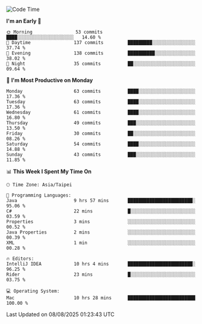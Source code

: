 <!--START_SECTION:waka-->
![Code Time](http://img.shields.io/badge/Code%20Time-2%2C288%20hrs%2019%20mins-blue)

**I'm an Early 🐤** 

```text
🌞 Morning                53 commits          ████░░░░░░░░░░░░░░░░░░░░░   14.60 % 
🌆 Daytime                137 commits         █████████░░░░░░░░░░░░░░░░   37.74 % 
🌃 Evening                138 commits         ██████████░░░░░░░░░░░░░░░   38.02 % 
🌙 Night                  35 commits          ██░░░░░░░░░░░░░░░░░░░░░░░   09.64 % 
```
📅 **I'm Most Productive on Monday** 

```text
Monday                   63 commits          ████░░░░░░░░░░░░░░░░░░░░░   17.36 % 
Tuesday                  63 commits          ████░░░░░░░░░░░░░░░░░░░░░   17.36 % 
Wednesday                61 commits          ████░░░░░░░░░░░░░░░░░░░░░   16.80 % 
Thursday                 49 commits          ███░░░░░░░░░░░░░░░░░░░░░░   13.50 % 
Friday                   30 commits          ██░░░░░░░░░░░░░░░░░░░░░░░   08.26 % 
Saturday                 54 commits          ████░░░░░░░░░░░░░░░░░░░░░   14.88 % 
Sunday                   43 commits          ███░░░░░░░░░░░░░░░░░░░░░░   11.85 % 
```


📊 **This Week I Spent My Time On** 

```text
🕑︎ Time Zone: Asia/Taipei

💬 Programming Languages: 
Java                     9 hrs 57 mins       ████████████████████████░   95.06 % 
C#                       22 mins             █░░░░░░░░░░░░░░░░░░░░░░░░   03.59 % 
Properties               3 mins              ░░░░░░░░░░░░░░░░░░░░░░░░░   00.52 % 
Java Properties          2 mins              ░░░░░░░░░░░░░░░░░░░░░░░░░   00.39 % 
XML                      1 min               ░░░░░░░░░░░░░░░░░░░░░░░░░   00.28 % 

🔥 Editors: 
IntelliJ IDEA            10 hrs 4 mins       ████████████████████████░   96.25 % 
Rider                    23 mins             █░░░░░░░░░░░░░░░░░░░░░░░░   03.75 % 

💻 Operating System: 
Mac                      10 hrs 28 mins      █████████████████████████   100.00 % 
```


 Last Updated on 08/08/2025 01:23:43 UTC
<!--END_SECTION:waka-->
